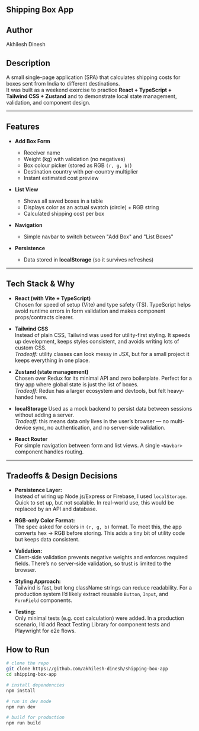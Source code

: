 ## Shipping Box App

## Author 
Akhilesh Dinesh

## Description

A small single-page application (SPA) that calculates shipping costs for boxes sent from India to different destinations.  
It was built as a weekend exercise to practice **React + TypeScript + Tailwind CSS + Zustand** and to demonstrate local state management, validation, and component design.

---

## Features

- **Add Box Form**
  - Receiver name
  - Weight (kg) with validation (no negatives)
  - Box colour picker (stored as RGB `(r, g, b)`)
  - Destination country with per-country multiplier
  - Instant estimated cost preview

- **List View**
  - Shows all saved boxes in a table
  - Displays color as an actual swatch (circle) + RGB string
  - Calculated shipping cost per box

- **Navigation**
  - Simple navbar to switch between "Add Box" and "List Boxes"

- **Persistence**
  - Data stored in **localStorage** (so it survives refreshes)

---

## Tech Stack & Why

- **React (with Vite + TypeScript)**  
  Chosen for speed of setup (Vite) and type safety (TS). TypeScript helps avoid runtime errors in form validation and makes component props/contracts clearer.

- **Tailwind CSS**  
  Instead of plain CSS, Tailwind was used for utility-first styling. It speeds up development, keeps styles consistent, and avoids writing lots of custom CSS.  
  _Tradeoff:_ utility classes can look messy in JSX, but for a small project it keeps everything in one place.

- **Zustand (state management)**  
  Chosen over Redux for its minimal API and zero boilerplate. Perfect for a tiny app where global state is just the list of boxes.  
  _Tradeoff:_ Redux has a larger ecosystem and devtools, but felt heavy-handed here.

- **localStorage** 
  Used as a mock backend to persist data between sessions without adding a server.  
  _Tradeoff:_ this means data only lives in the user’s browser — no multi-device sync, no authentication, and no server-side validation.

- **React Router**  
  For simple navigation between form and list views. A single `<Navbar>` component handles routing.

---

## Tradeoffs & Design Decisions

- **Persistence Layer:**  
  Instead of wiring up Node.js/Express or Firebase, I used `localStorage`. Quick to set up, but not scalable. In real-world use, this would be replaced by an API and database.

- **RGB-only Color Format:**  
  The spec asked for colors in `(r, g, b)` format. To meet this, the app converts hex → RGB before storing. This adds a tiny bit of utility code but keeps data consistent.

- **Validation:**  
  Client-side validation prevents negative weights and enforces required fields. There’s no server-side validation, so trust is limited to the browser.

- **Styling Approach:**  
  Tailwind is fast, but long className strings can reduce readability. For a production system I’d likely extract reusable `Button`, `Input`, and `FormField` components.

- **Testing:**  
  Only minimal tests (e.g. cost calculation) were added. In a production scenario, I’d add React Testing Library for component tests and Playwright for e2e flows.

## How to Run

```bash
# clone the repo
git clone https://github.com/akhilesh-dinesh/shipping-box-app
cd shipping-box-app

# install dependencies
npm install

# run in dev mode
npm run dev

# build for production
npm run build
```
